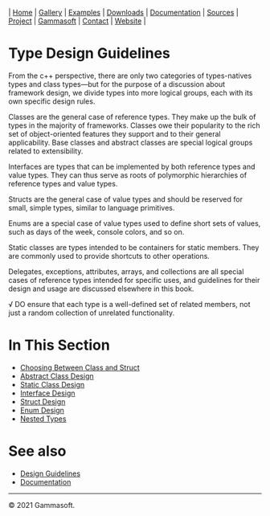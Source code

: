 | [Home](home.md) | [Gallery](gallery.md) | [Examples](examples.md) | [Downloads](downloads.md) | [Documentation](documentation.md) | [Sources](https://github.com/gammasoft71/xtd) | [Project](https://sourceforge.net/projects/xtdpro/) | [Gammasoft](gammasoft.md)  | [Contact](contact.md) | [Website](https://gammasoft71.wixsite.com/xtdpro) |

# Type Design Guidelines

From the c++ perspective, there are only two categories of types-natives types and class types—but for the purpose of a discussion about framework design, we divide types into more logical groups, each with its own specific design rules.

Classes are the general case of reference types. They make up the bulk of types in the majority of frameworks. Classes owe their popularity to the rich set of object-oriented features they support and to their general applicability. Base classes and abstract classes are special logical groups related to extensibility.

Interfaces are types that can be implemented by both reference types and value types. They can thus serve as roots of polymorphic hierarchies of reference types and value types.

Structs are the general case of value types and should be reserved for small, simple types, similar to language primitives.

Enums are a special case of value types used to define short sets of values, such as days of the week, console colors, and so on.

Static classes are types intended to be containers for static members. They are commonly used to provide shortcuts to other operations.

Delegates, exceptions, attributes, arrays, and collections are all special cases of reference types intended for specific uses, and guidelines for their design and usage are discussed elsewhere in this book.

√ DO ensure that each type is a well-defined set of related members, not just a random collection of unrelated functionality.

# In This Section

* [Choosing Between Class and Struct](choosing_between_class_and_struct.md)
* [Abstract Class Design](abstract_class_design.md)
* [Static Class Design](static_class_design.md)
* [Interface Design](interface_design.md)
* [Struct Design](struct_design.md)
* [Enum Design](enum_design.md)
* [Nested Types](nested_types.md)

# See also

* [Design Guidelines](design_guidelines.md)
* [Documentation](documentation.md)

______________________________________________________________________________________________

© 2021 Gammasoft.

